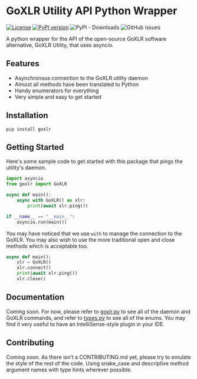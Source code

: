 # GoXLR Utility API Python Wrapper

 [![License](https://img.shields.io/badge/License-MIT-blue.svg)](https://opensource.org/licenses/MIT) [![PyPI version](https://badge.fury.io/py/goxlr.svg)](https://badge.fury.io/py/goxlr) ![PyPI - Downloads](https://img.shields.io/pypi/dm/goxlr) ![GitHub issues](https://img.shields.io/github/issues/samcarsonx/goxlr)

A python wrapper for the API of the open-source GoXLR software alternative, GoXLR Utility, that uses asyncio.

## Features
- Asynchronous connection to the GoXLR utility daemon
- Almost all methods have been translated to Python
- Handy enumerators for everything
- Very simple and easy to get started

## Installation
```shell
pip install goxlr
```

## Getting Started
Here's some sample code to get started with this package that pings the utility's daemon.
```py
import asyncio
from goxlr import GoXLR

async def main():
    async with GoXLR() as xlr:
        print(await xlr.ping())

if __name__ == "__main__":
    asyncio.run(main())
```
You may have noticed that we use `with` to manage the connection to the GoXLR. You may also wish to use the more traditional open and close methods which is acceptable too.
```py
async def main():
    xlr = GoXLR()
    xlr.connect()
    print(await xlr.ping())
    xlr.close()
```

## Documentation
Coming soon. For now, please refer to [goxlr.py](https://github.com/samcarsonx/goxlr/blob/main/goxlr/goxlr.py) to see all of the daemon and GoXLR commands, and refer to [types.py](https://github.com/samcarsonx/goxlr/blob/main/goxlr/types.py) to see all of the enums. You may find it very useful to have an IntelliSense-style plugin in your IDE.

## Contributing
Coming soon. As there isn't a CONTRIBUTING.md yet, please try to emulate the style of the rest of the code. Using snake_case and descriptive method argument names with type hints wherever possible.
